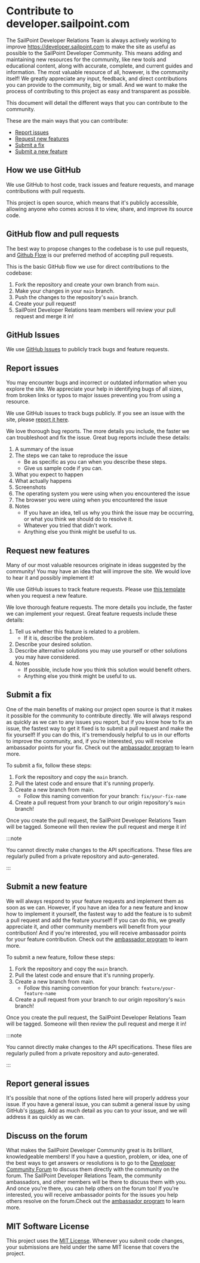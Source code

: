 # Contribute to developer.sailpoint.com

The SailPoint Developer Relations Team is always actively working to improve https://developer.sailpoint.com to make the site as useful as possible to the SailPoint Developer Community. This means adding and maintaining new resources for the community, like new tools and educational content, along with accurate, complete, and current guides and information. The most valuable resource of all, however, is the community itself! We greatly appreciate any input, feedback, and direct contributions you can provide to the community, big or small. And we want to make the process of contributing to this project as easy and transparent as possible.

This document will detail the different ways that you can contribute to the community.

These are the main ways that you can contribute:

- [Report issues](#report-issues)
- [Request new features](#request-new-features)
- [Submit a fix](#submit-a-fix)
- [Submit a new feature](#submit-a-new-feature)

## How we use GitHub

We use GitHub to host code, track issues and feature requests, and manage contributions with pull requests.

This project is open source, which means that it's publicly accessible, allowing anyone who comes across it to view, share, and improve its source code.

## GitHub flow and pull requests

The best way to propose changes to the codebase is to use pull requests, and [Github Flow](https://docs.github.com/en/get-started/quickstart/github-flow) is our preferred method of accepting pull requests.

This is the basic GitHub flow we use for direct contributions to the codebase:

1. Fork the repository and create your own branch from `main`.
2. Make your changes in your `main` branch.
3. Push the changes to the repository's `main` branch.
4. Create your pull request!
5. SailPoint Developer Relations team members will review your pull request and merge it in!

## GitHub Issues

We use [GitHub Issues](https://docs.github.com/en/issues/tracking-your-work-with-issues/about-issues) to publicly track bugs and feature requests.

## Report issues

You may encounter bugs and incorrect or outdated information when you explore the site. We appreciate your help in identifying bugs of all sizes, from broken links or typos to major issues preventing you from using a resource.

We use GitHub issues to track bugs publicly. If you see an issue with the site, please [report it here](https://github.com/sailpoint-oss/developer.sailpoint.com/issues/new?assignees=&labels=&template=bug-report.md&title=%5BBug%5D+Your+Bug+Report+Here).

We love thorough bug reports. The more details you include, the faster we can troubleshoot and fix the issue. Great bug reports include these details:

1. A summary of the issue
2. The steps we can take to reproduce the issue
   - Be as specific as you can when you describe these steps.
   - Give us sample code if you can.
3. What you expect to happen
4. What actually happens
5. Screenshots
6. The operating system you were using when you encountered the issue
7. The browser you were using when you encountered the issue
8. Notes
   - If you have an idea, tell us why you think the issue may be occurring, or what you think we should do to resolve it.
   - Whatever you tried that didn't work.
   - Anything else you think might be useful to us.

## Request new features

Many of our most valuable resources originate in ideas suggested by the community! You may have an idea that will improve the site. We would love to hear it and possibly implement it!

We use GitHub issues to track feature requests. Please use [this template](https://github.com/sailpoint-oss/developer.sailpoint.com/issues/new?assignees=&labels=&template=feature-request.md&title=%5BFeature%5D+Your+Feature+Request+Here) when you request a new feature.

We love thorough feature requests. The more details you include, the faster we can implement your request. Great feature requests include these details:

1. Tell us whether this feature is related to a problem.
   - If it is, describe the problem.
2. Describe your desired solution.
3. Describe alternative solutions you may use yourself or other solutions you may have considered.
4. Notes
   - If possible, include how you think this solution would benefit others.
   - Anything else you think might be useful to us.

## Submit a fix

One of the main benefits of making our project open source is that it makes it possible for the community to contribute directly. We will always respond as quickly as we can to any issues you report, but if you know how to fix an issue, the fastest way to get it fixed is to submit a pull request and make the fix yourself! If you can do this, it's tremendously helpful to us in our efforts to improve the community, and, if you're interested, you will receive ambassador points for your fix. Check out the [ambassador program](https://platform.sailpoint.com/t/getting-started-as-a-developer-community-ambassador/11665) to learn more.

To submit a fix, follow these steps:

1. Fork the repository and copy the `main` branch.
2. Pull the latest code and ensure that it's running properly.
3. Create a new branch from main.
   - Follow this naming convention for your branch: `fix/your-fix-name`
4. Create a pull request from your branch to our origin repository's `main` branch!

Once you create the pull request, the SailPoint Developer Relations Team will be tagged. Someone will then review the pull request and merge it in!

:::note

You cannot directly make changes to the API specifications. These files are regularly pulled from a private repository and auto-generated.

:::

## Submit a new feature

We will always respond to your feature requests and implement them as soon as we can. However, if you have an idea for a new feature and know how to implement it yourself, the fastest way to add the feature is to submit a pull request and add the feature yourself! If you can do this, we greatly appreciate it, and other community members will benefit from your contribution! And if you're interested, you will receive ambassador points for your feature contribution. Check out the [ambassador program](https://platform.sailpoint.com/t/getting-started-as-a-developer-community-ambassador/11665) to learn more.

To submit a new feature, follow these steps:

1. Fork the repository and copy the `main` branch.
2. Pull the latest code and ensure that it's running properly.
3. Create a new branch from main.
   - Follow this naming convention for your branch: `feature/your-feature-name`
4. Create a pull request from your branch to our origin repository's `main` branch!

Once you create the pull request, the SailPoint Developer Relations Team will be tagged. Someone will then review the pull request and merge it in!

:::note

You cannot directly make changes to the API specifications. These files are regularly pulled from a private repository and auto-generated.

:::

## Report general issues

It's possible that none of the options listed here will properly address your issue. If you have a general issue, you can submit a general issue by using GitHub's [issues](https://github.com/sailpoint-oss/developer.sailpoint.com/issues). Add as much detail as you can to your issue, and we will address it as quickly as we can.

## Discuss on the forum

What makes the SailPoint Developer Community great is its brilliant, knowledgeable members! If you have a question, problem, or idea, one of the best ways to get answers or resolutions is to go to the [Developer Community Forum](https://platform.sailpoint.com) to discuss them directly with the community on the forum. The SailPoint Developer Relations Team, the community ambassadors, and other members will be there to discuss them with you. And once you're there, you can help others on the forum too! If you're interested, you will receive ambassador points for the issues you help others resolve on the forum.Check out the [ambassador program](https://platform.sailpoint.com/t/getting-started-as-a-developer-community-ambassador/11665) to learn more.

## MIT Software License

This project uses the [MIT License](http://choosealicense.com/licenses/mit/). Whenever you submit code changes, your submissions are held under the same MIT license that covers the project.
